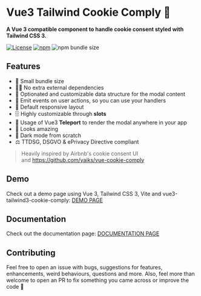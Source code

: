 # Vue3 Tailwind Cookie Comply 🍪

**A Vue 3 compatible component to handle cookie consent styled with Tailwind CSS 3.**

[![License](https://img.shields.io/npm/l/@ipaat/vue3-tailwind3-cookie-comply)](https://github.com/ipaat/vue3-tailwind3-cookie-comply/blob/master/LICENSE) [![npm](https://img.shields.io/npm/v/@ipaat/vue3-tailwind3-cookie-comply)](https://www.npmjs.com/package/@ipaat/vue3-tailwind3-cookie-comply) ![npm bundle size](https://img.shields.io/bundlephobia/min/@ipaat/vue3-tailwind3-cookie-comply)

[//]: # 'Insert on Made with vue!'

## Features

- 🔹 Small bundle size
- 🙅‍♂️ No extra external dependencies
- 🤖 Optionated and customizable data structure for the modal content
- 👐 Emit events on user actions, so you can use your handlers
- 📱 Default responsive layout
- 🗄️ Highly customizable through **slots**
- 🚪 Usage of Vue3 **Teleport** to render the modal anywhere in your app
- 💅 Looks amazing
- 🌙 Dark mode from scratch
- ⚖️ TTDSG, DSGVO & ePrivacy Directive compliant

> Heavily inspired by Airbnb's cookie consent UI  
> and https://github.com/yaiks/vue-cookie-comply

## Demo

Check out a demo page using Vue 3, Tailwind CSS 3, Vite and vue3-tailwind3-cookie-comply: [DEMO PAGE](https://tiny-taffy-6fa155.netlify.app/)

## Documentation

Check out the documentation page: [DOCUMENTATION PAGE](https://ipaat.github.io/vue3-tailwind3-cookie-comply/)

## Contributing

Feel free to open an issue with bugs, suggestions for features, enhancements, weird behaviours, questions and more. Also, feel more than welcome to open an PR to fix something you came across or improve the code 🚀
